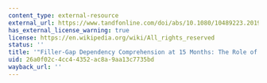```yaml
---
content_type: external-resource
external_url: https://www.tandfonline.com/doi/abs/10.1080/10489223.2019.1659274?journalCode=hlac20
has_external_license_warning: true
license: https://en.wikipedia.org/wiki/All_rights_reserved
status: ''
title: '"Filler-Gap Dependency Comprehension at 15 Months: The Role of Vocabulary."'
uid: 26a0f02c-4cc4-4352-ac8a-9aa13c7735bd
wayback_url: ''
---
```

